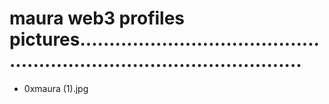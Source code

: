# maura web3 profiles pictures...........................................................................................
- 0xmaura (1).jpg
